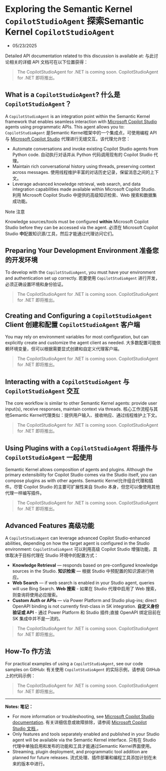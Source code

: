 # Exploring the Semantic Kernel `CopilotStudioAgent` 探索Semantic Kernel `CopilotStudioAgent`

- 05/23/2025

Detailed API documentation related to this discussion is available at:
与此讨论相关的详细 API 文档可在以下位置获得：

> The CopilotStudioAgent for .NET is coming soon.
> CopilotStudioAgent for .NET 即将推出。



## What is a `CopilotStudioAgent`? 什么是 `CopilotStudioAgent`？

A `CopilotStudioAgent` is an integration point within the Semantic Kernel framework that enables seamless interaction with [Microsoft Copilot Studio](https://copilotstudio.microsoft.com/) agents using programmatic APIs. This agent allows you to:
`CopilotStudioAgent` 是Semantic Kernel框架中的一个集成点，可使用编程 API 与 [Microsoft Copilot Studio](https://copilotstudio.microsoft.com/) 代理进行无缝交互。该代理允许您：

- Automate conversations and invoke existing Copilot Studio agents from Python code.
  自动执行对话并从 Python 代码调用现有的 Copilot Studio 代理。
- Maintain rich conversational history using threads, preserving context across messages.
  使用线程维护丰富的对话历史记录，保留消息之间的上下文。
- Leverage advanced knowledge retrieval, web search, and data integration capabilities made available within Microsoft Copilot Studio.
  利用 Microsoft Copilot Studio 中提供的高级知识检索、Web 搜索和数据集成功能。

 Note  注意

Knowledge sources/tools must be configured **within** Microsoft Copilot Studio before they can be accessed via the agent.
必须在 Microsoft Copilot Studio **中**配置知识源/工具，然后才能通过代理访问它们。



## Preparing Your Development Environment 准备您的开发环境

To develop with the `CopilotStudioAgent`, you must have your environment and authentication set up correctly.
若要使用 `CopilotStudioAgent` 进行开发，必须正确设置环境和身份验证。

> The CopilotStudioAgent for .NET is coming soon.
> CopilotStudioAgent for .NET 即将推出。



## Creating and Configuring a `CopilotStudioAgent` Client 创建和配置 `CopilotStudioAgent` 客户端

You may rely on environment variables for most configuration, but can explicitly create and customize the agent client as needed.
大多数配置可能依赖环境变量，但可以根据需要显式创建和自定义代理客户端。

> The CopilotStudioAgent for .NET is coming soon.
> CopilotStudioAgent for .NET 即将推出。



## Interacting with a `CopilotStudioAgent` 与 `CopilotStudioAgent` 交互

The core workflow is similar to other Semantic Kernel agents: provide user input(s), receive responses, maintain context via threads.
核心工作流程与其他Semantic Kernel代理类似：提供用户输入、接收响应、通过线程维护上下文。

> The CopilotStudioAgent for .NET is coming soon.
> CopilotStudioAgent for .NET 即将推出。



## Using Plugins with a `CopilotStudioAgent` 将插件与 `CopilotStudioAgent` 一起使用

Semantic Kernel allows composition of agents and plugins. Although the primary extensibility for Copilot Studio comes via the Studio itself, you can compose plugins as with other agents.
Semantic Kernel允许组合代理和插件。尽管 Copilot Studio 的主要可扩展性来自 Studio 本身，但您可以像使用其他代理一样编写插件。

> The CopilotStudioAgent for .NET is coming soon.
> CopilotStudioAgent for .NET 即将推出。



## Advanced Features  高级功能

A `CopilotStudioAgent` can leverage advanced Copilot Studio-enhanced abilities, depending on how the target agent is configured in the Studio environment:
`CopilotStudioAgent` 可以利用高级 Copilot Studio 增强功能，具体取决于目标代理在 Studio 环境中的配置方式：

- **Knowledge Retrieval** — responds based on pre-configured knowledge sources in the Studio.
  **知识检索** — 根据 Studio 中预配置的知识源进行响应。
- **Web Search** — if web search is enabled in your Studio agent, queries will use Bing Search.
  **Web 搜索** - 如果在 Studio 代理中启用了 Web 搜索，则查询将使用必应搜索。
- **Custom Auth or APIs** — via Power Platform and Studio plug-ins; direct OpenAPI binding is not currently first-class in SK integration.
  **自定义身份验证或 API** - 通过 Power Platform 和 Studio 插件;直接 OpenAPI 绑定目前在 SK 集成中并不是一流的。

> The CopilotStudioAgent for .NET is coming soon.
> CopilotStudioAgent for .NET 即将推出。



## How-To  作方法

For practical examples of using a `CopilotStudioAgent`, see our code samples on GitHub:
有关使用 `CopilotStudioAgent` 的实际示例，请参阅 GitHub 上的代码示例：

> The CopilotStudioAgent for .NET is coming soon.
> CopilotStudioAgent for .NET 即将推出。

------

**Notes:  笔记：**

- For more information or troubleshooting, see [Microsoft Copilot Studio documentation](https://learn.microsoft.com/en-us/microsoft-365-copilot/extensibility/copilot-studio-agent-builder-build).
  有关详细信息或故障排除，请参阅 [Microsoft Copilot Studio 文档 ](https://learn.microsoft.com/en-us/microsoft-365-copilot/extensibility/copilot-studio-agent-builder-build)。
- Only features and tools separately enabled and published in your Studio agent will be available via the Semantic Kernel interface.
  只有在 Studio 代理中单独启用和发布的功能和工具才能通过Semantic Kernel界面使用。
- Streaming, plugin deployment, and programmatic tool addition are planned for future releases.
  流式处理、插件部署和编程工具添加计划在未来的版本中进行。